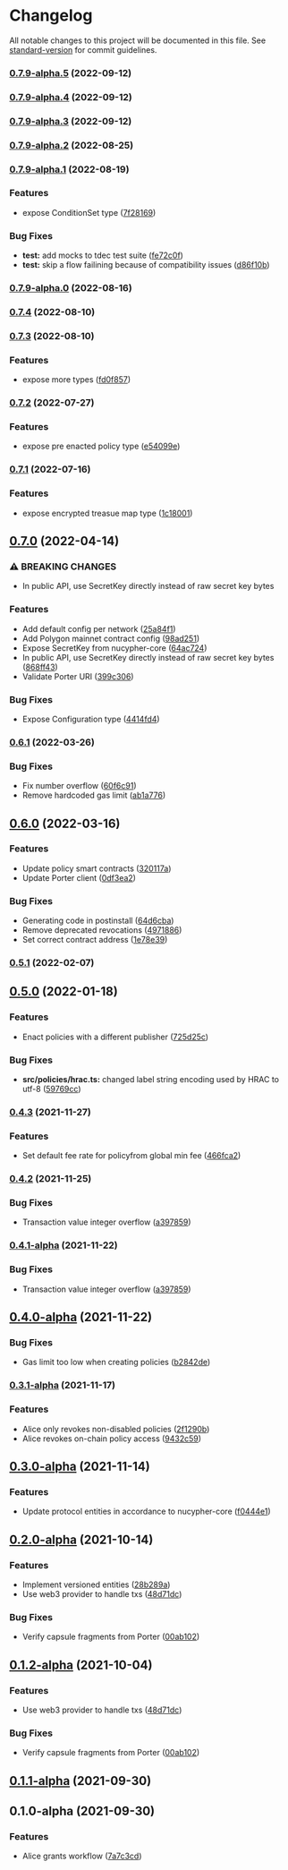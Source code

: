 # Changelog

All notable changes to this project will be documented in this file. See [standard-version](https://github.com/conventional-changelog/standard-version) for commit guidelines.

### [0.7.9-alpha.5](https://github.com/nucypher/nucypher-ts/compare/v0.7.9-alpha.4...v0.7.9-alpha.5) (2022-09-12)

### [0.7.9-alpha.4](https://github.com/nucypher/nucypher-ts/compare/v0.7.9-alpha.3...v0.7.9-alpha.4) (2022-09-12)

### [0.7.9-alpha.3](https://github.com/nucypher/nucypher-ts/compare/v0.7.9-alpha.2...v0.7.9-alpha.3) (2022-09-12)

### [0.7.9-alpha.2](https://github.com/nucypher/nucypher-ts/compare/v0.7.9-alpha.1...v0.7.9-alpha.2) (2022-08-25)

### [0.7.9-alpha.1](https://github.com/nucypher/nucypher-ts/compare/v0.7.4...v0.7.9-alpha.1) (2022-08-19)


### Features

* expose ConditionSet type ([7f28169](https://github.com/nucypher/nucypher-ts/commit/7f281699e730f3eed5ca283a7f954f8ed9308490))


### Bug Fixes

* **test:** add mocks to tdec test suite ([fe72c0f](https://github.com/nucypher/nucypher-ts/commit/fe72c0f2a4e3f0dd42cb2595c7badb9a69fee527))
* **test:** skip a flow failining because of compatibility issues ([d86f10b](https://github.com/nucypher/nucypher-ts/commit/d86f10b863d2b76f71584c5fe8e3550bd1ed3da6))

### [0.7.9-alpha.0](https://github.com/nucypher/nucypher-ts/compare/v0.7.8...v0.7.9-alpha.0) (2022-08-16)

### [0.7.4](https://github.com/nucypher/nucypher-ts/compare/v0.7.3...v0.7.4) (2022-08-10)

### [0.7.3](https://github.com/nucypher/nucypher-ts/compare/v0.7.2...v0.7.3) (2022-08-10)


### Features

* expose more types ([fd0f857](https://github.com/nucypher/nucypher-ts/commit/fd0f8575dfb3546359efa27b199536e393f67b98))

### [0.7.2](https://github.com/nucypher/nucypher-ts/compare/v0.7.1...v0.7.2) (2022-07-27)


### Features

* expose pre enacted policy type ([e54099e](https://github.com/nucypher/nucypher-ts/commit/e54099e0c23902347596e9ac272baac132a0044f))

### [0.7.1](https://github.com/nucypher/nucypher-ts/compare/v0.7.0...v0.7.1) (2022-07-16)


### Features

* expose encrypted treasue map type ([1c18001](https://github.com/nucypher/nucypher-ts/commit/1c1800185fcc9a0600f38372624a6e54a924fe9f))

## [0.7.0](https://github.com/nucypher/nucypher-ts/compare/v0.6.1...v0.7.0) (2022-04-14)

### ⚠ BREAKING CHANGES

* In public API, use SecretKey directly instead of raw secret key bytes

### Features

* Add default config per network ([25a84f1](https://github.com/nucypher/nucypher-ts/commit/25a84f153c46ddd8346f14fc30041f13faaa82e3))
* Add Polygon mainnet contract config ([98ad251](https://github.com/nucypher/nucypher-ts/commit/98ad251d7b9a007b47f589fee80386f87da539d5))
* Expose SecretKey from nucypher-core ([64ac724](https://github.com/nucypher/nucypher-ts/commit/64ac724c3506ebdcfa08bd83ed538ac1006fb0d2))
* In public API, use SecretKey directly instead of raw secret key bytes ([868ff43](https://github.com/nucypher/nucypher-ts/commit/868ff437a7973543cd3f391cca0bfc86bafcb76a))
* Validate Porter URI ([399c306](https://github.com/nucypher/nucypher-ts/commit/399c30673ec4093a5a5d8c0169f0abf7de023b8e))


### Bug Fixes

* Expose Configuration type ([4414fd4](https://github.com/nucypher/nucypher-ts/commit/4414fd49f406d3760dece9663cbd0f881cafd946))

### [0.6.1](https://github.com/nucypher/nucypher-ts/compare/v0.6.0...v0.6.1) (2022-03-26)


### Bug Fixes

* Fix number overflow ([60f6c91](https://github.com/nucypher/nucypher-ts/commit/60f6c914797c5cf399fd8010c0386c880bd8bfb6))
* Remove hardcoded gas limit ([ab1a776](https://github.com/nucypher/nucypher-ts/commit/ab1a776c97024c9c40f7f19a76a94ec96344816f))

## [0.6.0](https://github.com/nucypher/nucypher-ts/compare/v0.5.0...v0.6.0) (2022-03-16)


### Features

* Update policy smart contracts ([320117a](https://github.com/nucypher/nucypher-ts/commit/320117a22f5e30313ef46a4f5f256f608549ca45))
* Update Porter client ([0df3ea2](https://github.com/nucypher/nucypher-ts/commit/0df3ea233d7de4fb8f1bd1464b9204d6a20e21e0))


### Bug Fixes

* Generating code in postinstall ([64d6cba](https://github.com/nucypher/nucypher-ts/commit/64d6cba55ba09931f9d057e8ab4578a2e7c87443))
* Remove deprecated revocations ([4971886](https://github.com/nucypher/nucypher-ts/commit/4971886696b9736cb987d818642421068081b820))
* Set correct contract address ([1e78e39](https://github.com/nucypher/nucypher-ts/commit/1e78e39d993f9d258369cb7470492d7ebc788005))

### [0.5.1](https://github.com/nucypher/nucypher-ts/compare/v0.5.0...v0.5.1) (2022-02-07)

## [0.5.0](https://github.com/nucypher/nucypher-ts/compare/v0.4.3...v0.5.0) (2022-01-18)


### Features

* Enact policies with a different publisher ([725d25c](https://github.com/nucypher/nucypher-ts/commit/725d25c761b166d5bb227ed97688f142af2b5e60))


### Bug Fixes

* **src/policies/hrac.ts:** changed label string encoding used by HRAC to utf-8 ([59769cc](https://github.com/nucypher/nucypher-ts/commit/59769cc515aa4d15a2bcf8c626569c021afa9732))

### [0.4.3](https://github.com/nucypher/nucypher-ts/compare/v0.4.2...v0.4.3) (2021-11-27)


### Features

* Set default fee rate for policyfrom global min fee ([466fca2](https://github.com/nucypher/nucypher-ts/commit/466fca24aab0d74e607721a6ad837939141b095f))

### [0.4.2](https://github.com/nucypher/nucypher-ts/compare/v0.4.0-alpha...v0.4.2) (2021-11-25)


### Bug Fixes

* Transaction value integer overflow ([a397859](https://github.com/nucypher/nucypher-ts/commit/a3978597cede067beadcb556bc754b4fcf8c685f))

### [0.4.1-alpha](https://github.com/nucypher/nucypher-ts/compare/v0.4.0-alpha...v0.4.1-alpha) (2021-11-22)


### Bug Fixes

* Transaction value integer overflow ([a397859](https://github.com/nucypher/nucypher-ts/commit/a3978597cede067beadcb556bc754b4fcf8c685f))

## [0.4.0-alpha](https://github.com/nucypher/nucypher-ts/compare/v0.3.1-alpha...v0.4.0-alpha) (2021-11-22)


### Bug Fixes

* Gas limit too low when creating policies ([b2842de](https://github.com/nucypher/nucypher-ts/commit/b2842de15ec8df97c03ad5035557bee37c616eaf))

### [0.3.1-alpha](https://github.com/nucypher/nucypher-ts/compare/v0.3.0-alpha...v0.3.1-alpha) (2021-11-17)


### Features

* Alice only revokes non-disabled policies ([2f1290b](https://github.com/nucypher/nucypher-ts/commit/2f1290b2a940a813deca7d0b128ee042b76288eb))
* Alice revokes on-chain policy access ([9432c59](https://github.com/nucypher/nucypher-ts/commit/9432c598b5b6e420764e84bd09b1a8e4fc0b2d6b))

## [0.3.0-alpha](https://github.com/nucypher/nucypher-ts/compare/v0.2.0-alpha...v0.3.0-alpha) (2021-11-14)


### Features

* Update protocol entities in accordance to nucypher-core ([f0444e1](https://github.com/nucypher/nucypher-ts/commit/f0444e13615bc956ba271e80b8cc6a3ae8e49619))

## [0.2.0-alpha](https://github.com/nucypher/nucypher-ts/compare/v0.1.1-alpha...v0.2.0-alpha) (2021-10-14)

### Features

* Implement versioned
  entities ([28b289a](https://github.com/nucypher/nucypher-ts/commit/28b289ab4dce18e30678cf6232a8a96eb4f8d473))
* Use web3 provider to handle
  txs ([48d71dc](https://github.com/nucypher/nucypher-ts/commit/48d71dcb00d10d0f374e933006056e16ee5a75b0))

### Bug Fixes

* Verify capsule fragments from
  Porter ([00ab102](https://github.com/nucypher/nucypher-ts/commit/00ab102a55f97d2c60bb38c248d89ea749d53caf))

## [0.1.2-alpha](https://github.com/nucypher/nucypher-ts/compare/v0.1.1-alpha...v0.1.2-alpha) (2021-10-04)

### Features

* Use web3 provider to handle
  txs ([48d71dc](https://github.com/nucypher/nucypher-ts/commit/48d71dcb00d10d0f374e933006056e16ee5a75b0))

### Bug Fixes

* Verify capsule fragments from
  Porter ([00ab102](https://github.com/nucypher/nucypher-ts/commit/00ab102a55f97d2c60bb38c248d89ea749d53caf))

## [0.1.1-alpha](https://github.com/nucypher/nucypher-ts/compare/v0.1.0-alpha...v0.1.1-alpha) (2021-09-30)

## 0.1.0-alpha (2021-09-30)

### Features

* Alice grants
  workflow ([7a7c3cd](https://github.com/nucypher/nucypher-ts/commit/7a7c3cd66909841eb2b10a3001f4df75ca6c006a))
